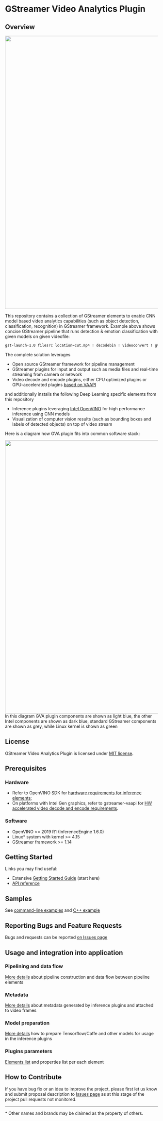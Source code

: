# GStreamer Video Analytics Plugin

## Overview
<div align="center"><img src="intro.gif" width=900/></div>

This repository contains a collection of GStreamer elements to enable CNN model based video analytics capabilities (such as object detection, classification, recognition) in GStreamer framework. Example above shows concise GStreamer pipeline that runs detection & emotion classification with given models on given videofile:
```sh
gst-launch-1.0 filesrc location=cut.mp4 ! decodebin ! videoconvert ! gvadetect model=face-detection-adas-0001.xml ! gvaclassify model=emotions-recognition-retail-0003.xml model-proc=emotions-recognition-retail-0003.json ! gvawatermark ! ximagesink sync=false
```

The complete solution leverages
* Open source GStreamer framework for pipeline management
* GStreamer plugins for input and output such as media files and real-time streaming from camera or network
* Video decode and encode plugins, either CPU optimized plugins or GPU-accelerated plugins [based on VAAPI](https://github.com/GStreamer/gstreamer-vaapi)

and additionally installs the following Deep Learning specific elements from this repository
* Inference plugins leveraging [Intel OpenVINO](https://software.intel.com/en-us/openvino-toolkit) for high performance inference using CNN models
* Visualization of computer vision results (such as bounding boxes and labels of detected objects) on top of video stream

Here is a diagram how GVA plugin fits into common software stack:
<div align="center"><img src="https://user-images.githubusercontent.com/26006277/58497636-11285480-8185-11e9-80da-b812877bc898.png" width=900/></div>
In this diagram GVA plugin components are shown as light blue, the other Intel components are shown as dark blue,
standard GStreamer components are shown as grey, while Linux kernel is shown as green

## License
GStreamer Video Analytics Plugin is licensed under [MIT license](LICENSE).

## Prerequisites
### Hardware
* Refer to OpenVINO SDK for [hardware requirements for inference elements](https://software.intel.com/en-us/openvino-toolkit/hardware);
* On platforms with Intel Gen graphics, refer to gstreamer-vaapi for [HW accelerated video decode and encode requirements](https://github.com/GStreamer/gstreamer-vaapi).

### Software
* OpenVINO >= 2019 R1 (InferenceEngine 1.6.0)
* Linux* system with kernel >= 4.15
* GStreamer framework >= 1.14

## Getting Started
Links you may find useful:
* Extensive [Getting Started Guide](https://github.com/opencv/gst-video-analytics/wiki/Getting-Started-Guide-%5BR1.2%5D) (start here)
* [API reference](https://opencv.github.io/gst-video-analytics/)

## Samples
See [command-line examples](samples/shell) and [C++ example](samples/cpp/face_attributes)

## Reporting Bugs and Feature Requests
Bugs and requests can be reported [on Issues page](https://github.com/opencv/gst-video-analytics/issues)

## Usage and integration into application
### Pipelining and data flow
[More details](https://github.com/opencv/gst-video-analytics/wiki/Data-flow) about pipeline construction and data flow between pipeline elements

### Metadata
[More details](https://github.com/opencv/gst-video-analytics/wiki/Metadata) about metadata generated by inference plugins and attached to video frames

### Model preparation
[More details](https://github.com/opencv/gst-video-analytics/wiki/Model-preparation) how to prepare Tensorflow/Caffe and other models for usage in the inference plugins

### Plugins parameters
[Elements list](https://github.com/opencv/gst-video-analytics/wiki/Elements) and properties list per each element

## How to Contribute
If you have bug fix or an idea to improve the project, please first let us know and submit proposal description to [Issues page](https://github.com/opencv/gst-video-analytics/issues)
as at this stage of the project pull requests not monitored.

---
\* Other names and brands may be claimed as the property of others.
